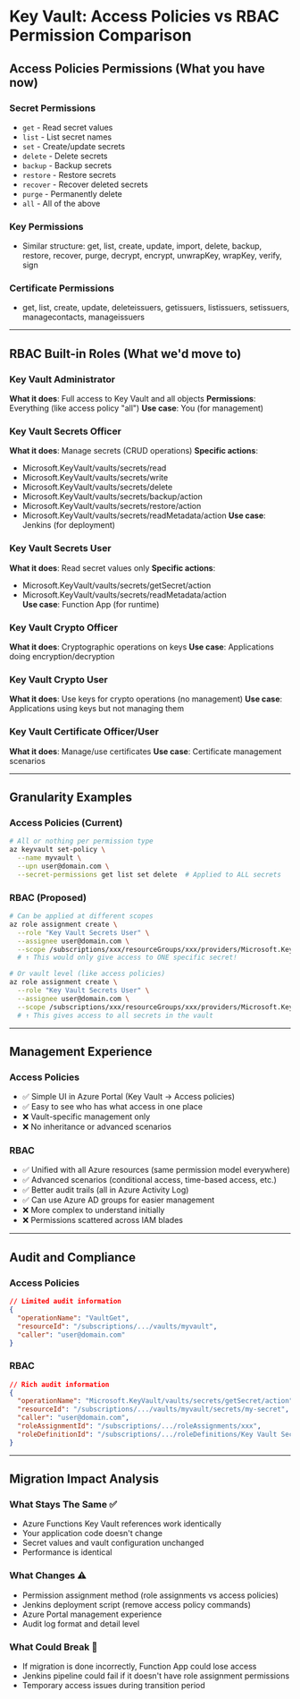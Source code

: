 # Key Vault: Access Policies vs RBAC Permission Comparison

## Access Policies Permissions (What you have now)

### Secret Permissions
- `get` - Read secret values
- `list` - List secret names  
- `set` - Create/update secrets
- `delete` - Delete secrets
- `backup` - Backup secrets
- `restore` - Restore secrets
- `recover` - Recover deleted secrets
- `purge` - Permanently delete
- `all` - All of the above

### Key Permissions  
- Similar structure: get, list, create, update, import, delete, backup, restore, recover, purge, decrypt, encrypt, unwrapKey, wrapKey, verify, sign

### Certificate Permissions
- get, list, create, update, deleteissuers, getissuers, listissuers, setissuers, managecontacts, manageissuers

---

## RBAC Built-in Roles (What we'd move to)

### Key Vault Administrator
**What it does**: Full access to Key Vault and all objects
**Permissions**: Everything (like access policy "all")
**Use case**: You (for management)

### Key Vault Secrets Officer  
**What it does**: Manage secrets (CRUD operations)
**Specific actions**:
- Microsoft.KeyVault/vaults/secrets/read
- Microsoft.KeyVault/vaults/secrets/write  
- Microsoft.KeyVault/vaults/secrets/delete
- Microsoft.KeyVault/vaults/secrets/backup/action
- Microsoft.KeyVault/vaults/secrets/restore/action
- Microsoft.KeyVault/vaults/secrets/readMetadata/action
**Use case**: Jenkins (for deployment)

### Key Vault Secrets User
**What it does**: Read secret values only
**Specific actions**:
- Microsoft.KeyVault/vaults/secrets/getSecret/action
- Microsoft.KeyVault/vaults/secrets/readMetadata/action  
**Use case**: Function App (for runtime)

### Key Vault Crypto Officer
**What it does**: Cryptographic operations on keys
**Use case**: Applications doing encryption/decryption

### Key Vault Crypto User  
**What it does**: Use keys for crypto operations (no management)
**Use case**: Applications using keys but not managing them

### Key Vault Certificate Officer/User
**What it does**: Manage/use certificates
**Use case**: Certificate management scenarios

---

## Granularity Examples

### Access Policies (Current)
```bash
# All or nothing per permission type
az keyvault set-policy \
  --name myvault \
  --upn user@domain.com \
  --secret-permissions get list set delete  # Applied to ALL secrets
```

### RBAC (Proposed)
```bash
# Can be applied at different scopes
az role assignment create \
  --role "Key Vault Secrets User" \
  --assignee user@domain.com \
  --scope /subscriptions/xxx/resourceGroups/xxx/providers/Microsoft.KeyVault/vaults/myvault/secrets/specific-secret
  # ↑ This would only give access to ONE specific secret!

# Or vault level (like access policies)
az role assignment create \
  --role "Key Vault Secrets User" \
  --assignee user@domain.com \
  --scope /subscriptions/xxx/resourceGroups/xxx/providers/Microsoft.KeyVault/vaults/myvault
  # ↑ This gives access to all secrets in the vault
```

---

## Management Experience

### Access Policies
- ✅ Simple UI in Azure Portal (Key Vault → Access policies)
- ✅ Easy to see who has what access in one place
- ❌ Vault-specific management only
- ❌ No inheritance or advanced scenarios

### RBAC  
- ✅ Unified with all Azure resources (same permission model everywhere)
- ✅ Advanced scenarios (conditional access, time-based access, etc.)
- ✅ Better audit trails (all in Azure Activity Log)
- ✅ Can use Azure AD groups for easier management
- ❌ More complex to understand initially
- ❌ Permissions scattered across IAM blades

---

## Audit and Compliance

### Access Policies
```json
// Limited audit information
{
  "operationName": "VaultGet",
  "resourceId": "/subscriptions/.../vaults/myvault",
  "caller": "user@domain.com"
}
```

### RBAC
```json
// Rich audit information  
{
  "operationName": "Microsoft.KeyVault/vaults/secrets/getSecret/action",
  "resourceId": "/subscriptions/.../vaults/myvault/secrets/my-secret", 
  "caller": "user@domain.com",
  "roleAssignmentId": "/subscriptions/.../roleAssignments/xxx",
  "roleDefinitionId": "/subscriptions/.../roleDefinitions/Key Vault Secrets User"
}
```

---

## Migration Impact Analysis

### What Stays The Same ✅
- Azure Functions Key Vault references work identically
- Your application code doesn't change
- Secret values and vault configuration unchanged
- Performance is identical

### What Changes ⚠️
- Permission assignment method (role assignments vs access policies)  
- Jenkins deployment script (remove access policy commands)
- Azure Portal management experience
- Audit log format and detail level

### What Could Break 🚨
- If migration is done incorrectly, Function App could lose access
- Jenkins pipeline could fail if it doesn't have role assignment permissions
- Temporary access issues during transition period
